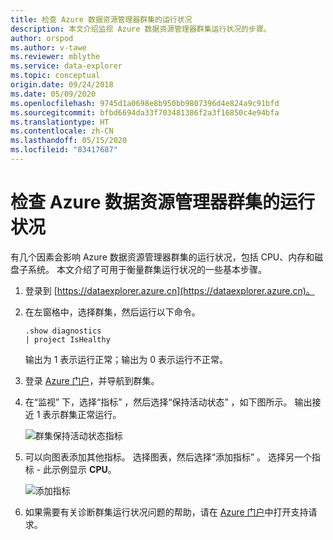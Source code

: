 ```yaml
---
title: 检查 Azure 数据资源管理器群集的运行状况
description: 本文介绍监视 Azure 数据资源管理器群集运行状况的步骤。
author: orspod
ms.author: v-tawe
ms.reviewer: mblythe
ms.service: data-explorer
ms.topic: conceptual
origin.date: 09/24/2018
ms.date: 05/09/2020
ms.openlocfilehash: 9745d1a0698e8b950bb9807396d4e824a9c91bfd
ms.sourcegitcommit: bfbd6694da33f703481386f2a3f16850c4e94bfa
ms.translationtype: HT
ms.contentlocale: zh-CN
ms.lasthandoff: 05/15/2020
ms.locfileid: "83417687"
---
```

# <a name="check-the-health-of-an-azure-data-explorer-cluster"></a>检查 Azure 数据资源管理器群集的运行状况

有几个因素会影响 Azure 数据资源管理器群集的运行状况，包括 CPU、内存和磁盘子系统。 本文介绍了可用于衡量群集运行状况的一些基本步骤。

1. 登录到 [https://dataexplorer.azure.cn](https://dataexplorer.azure.cn)。

1. 在左窗格中，选择群集，然后运行以下命令。

    ```Kusto
    .show diagnostics
    | project IsHealthy
    ```
    输出为 1 表示运行正常；输出为 0 表示运行不正常。

1. 登录 [Azure 门户](https://portal.azure.cn)，并导航到群集。

1. 在“监视”  下，选择“指标”  ，然后选择“保持活动状态”  ，如下图所示。 输出接近 1 表示群集正常运行。

    ![群集保持活动状态指标](media/check-cluster-health/portal-metrics.png)

1. 可以向图表添加其他指标。 选择图表，然后选择“添加指标”  。 选择另一个指标 - 此示例显示 **CPU**。

    ![添加指标](media/check-cluster-health/add-metric.png)

1. 如果需要有关诊断群集运行状况问题的帮助，请在 [Azure 门户](https://portal.azure.cn/#blade/Microsoft_Azure_Support/HelpAndSupportBlade/overview)中打开支持请求。